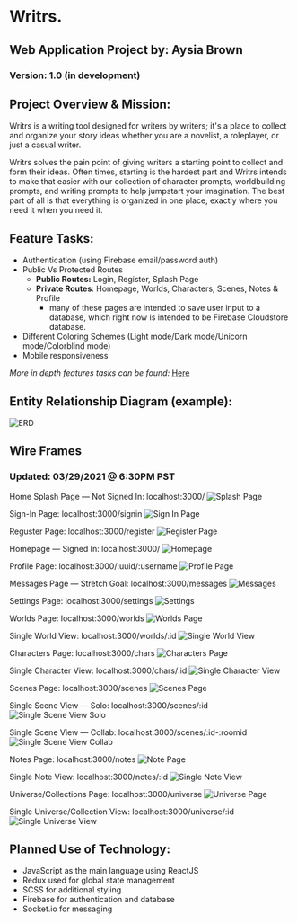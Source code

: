 # Writrs.
## Web Application Project by: Aysia Brown
### Version: 1.0 (in development)

## Project Overview & Mission:
Writrs is a writing tool designed for writers by writers; it's a place to collect and organize your story ideas whether you are a novelist, a roleplayer, or just a casual writer. 

Writrs solves the pain point of giving writers a starting point to collect and form their ideas. Often times, starting is the hardest part and Writrs intends to make that easier with our collection of character prompts, worldbuilding prompts, and writing prompts to help jumpstart your imagination. The best part of all is that everything is organized in one place, exactly where you need it when you need it. 


## Feature Tasks:
- Authentication (using Firebase email/password auth)
- Public Vs Protected Routes
    - **Public Routes:** Login, Register, Splash Page
    - **Private Routes**: Homepage, Worlds, Characters, Scenes, Notes & Profile 
        - many of these pages are intended to save user input to a database, which right now is intended to be Firebase Cloudstore database. 
- Different Coloring Schemes (Light mode/Dark mode/Unicorn mode/Colorblind mode)
- Mobile responsiveness 

*More in depth features tasks can be found:* [Here](https://docs.google.com/document/d/1NnjqUHORVeH5KJRu3KWhKPHNt_6FmsXcjSidjeyr8cs/edit?usp=sharing)

## Entity Relationship Diagram (example):

![ERD](./public/assets/ERD.png)


## Wire Frames
### Updated: 03/29/2021 @ 6:30PM PST

Home Splash Page — Not Signed In:
localhost:3000/
![Splash Page](./public/assets/Splash.png)

Sign-In Page:
localhost:3000/signin
![Sign In Page](./public/assets/Login.png)

Reguster Page:
localhost:3000/register
![Register Page](./public/assets/Register.png)

Homepage — Signed In:
localhost:3000/
![Homepage](./public/assets/Homepage.png)

Profile Page:
localhost:3000/:uuid/:username
![Profile Page](./public/assets/Profile.png)

Messages Page — Stretch Goal:
localhost:3000/messages
![Messages](./public/assets/Messages.png)

Settings Page:
localhost:3000/settings
![Settings](./public/assets/Settings.png)

Worlds Page:
localhost:3000/worlds
![Worlds Page](./public/assets/WorldsAll.png)

Single World View:
localhost:3000/worlds/:id
![Single World View](./public/assets/WorldView.png)

Characters Page:
localhost:3000/chars
![Characters Page](./public/assets/CharAll.png)

Single Character View:
localhost:3000/chars/:id
![Single Character View](./public/assets/CharactersView.png)

Scenes Page:
localhost:3000/scenes
![Scenes Page](./public/assets/ScenesAll.png)

Single Scene View — Solo:
localhost:3000/scenes/:id
![Single Scene View Solo](./public/assets/SceneSolo.png)

Single Scene View — Collab:
localhost:3000/scenes/:id-:roomid
![Single Scene View Collab](./public/assets/ScenesCollab.png)

Notes Page:
localhost:3000/notes
![Note Page](./public/assets/NotesAll.png)

Single Note View:
localhost:3000/notes/:id
![Single Note View](./public/assets/NotesView.png)

Universe/Collections Page:
localhost:3000/universe
![Universe Page](./public/assets/UniAll.png)

Single Universe/Collection View:
localhost:3000/universe/:id
![Single Universe View](./public/assets/UniView.png)

## Planned Use of Technology:
- JavaScript as the main language using ReactJS
- Redux used for global state management
- SCSS for additional styling
- Firebase for authentication and database 
- Socket.io for messaging 
